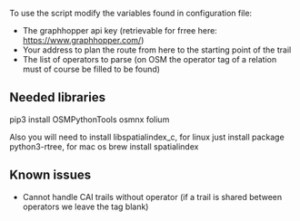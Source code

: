 To use the script modify the variables found in configuration file:
* The graphhopper api key (retrievable for frree here: https://www.graphhopper.com/)
* Your address to plan the route from here to the starting point of the trail
* The list of operators to parse (on OSM the operator tag of a relation must of course be filled to be found)

## Needed libraries
pip3 install OSMPythonTools osmnx folium

Also you will need to install libspatialindex_c, for linux just install package python3-rtree, for mac os brew install spatialindex

## Known issues
* Cannot handle CAI trails without operator (if a trail is shared between operators we leave the tag blank)

